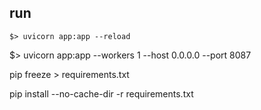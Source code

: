 ## run
```
$> uvicorn app:app --reload
```
$> uvicorn app:app --workers 1 --host 0.0.0.0 --port 8087

pip freeze > requirements.txt

pip install --no-cache-dir -r requirements.txt